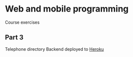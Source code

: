 # Web and mobile programming
Course exercises

## Part 3
Telephone directory
Backend deployed to [Heroku](https://lit-sierra-46036.herokuapp.com/api/persons)